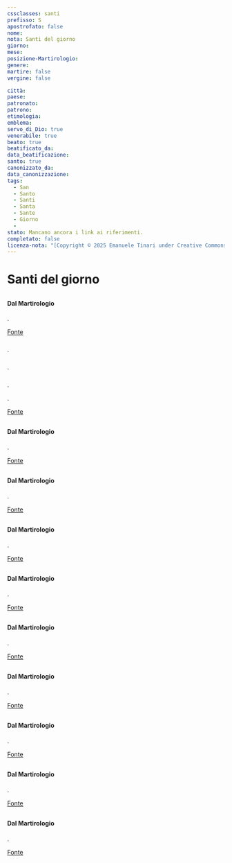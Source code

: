 ```yaml
---
cssclasses: santi
prefisso: S
apostrofato: false
nome: 
nota: Santi del giorno
giorno: 
mese: 
posizione-Martirologio: 
genere: 
martire: false
vergine: false

città: 
paese: 
patronato: 
patrono: 
etimologia: 
emblema: 
servo_di_Dio: true
venerabile: true
beato: true
beatificato_da: 
data_beatificazione: 
santo: true
canonizzato_da: 
data_canonizzazione: 
tags:
  - San
  - Santo
  - Santi
  - Santa
  - Sante
  - Giorno
  - 
stato: Mancano ancora i link ai riferimenti.
completato: false
licenza-nota: "[Copyright © 2025 Emanuele Tinari under Creative Commons BY-NC-SA 4.0](https://creativecommons.org/licenses/by-nc-sa/4.0/)"
---
```



# Santi del giorno 

## 

### 

#### Dal Martirologio
.

[Fonte]()

##### 

.

##### 

.

##### 

.

.

[Fonte]()
## 

#### Dal Martirologio
.

[Fonte]()

## 

#### Dal Martirologio
.

[Fonte]()

## 

#### Dal Martirologio
.

[Fonte]()

## 

#### Dal Martirologio
.

[Fonte]()

## 

#### Dal Martirologio
.

[Fonte]()

## 

#### Dal Martirologio
.

[Fonte]()

## 

#### Dal Martirologio
.

[Fonte]()

## 

#### Dal Martirologio
.

[Fonte]()

## 

#### Dal Martirologio
.

[Fonte]()
